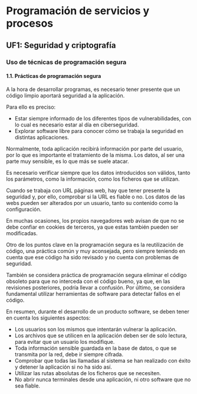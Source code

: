 # Programación de servicios y procesos

## UF1: Seguridad y criptografía

### Uso de técnicas de programación segura

#### 1.1. Prácticas de programación segura

A la hora de desarrollar programas, es necesario tener presente que un código limpio aportará seguridad a la aplicación.

Para ello es preciso:

- Estar siempre informado de los diferentes tipos de vulnerabilidades, con lo cual es necesario estar al día en ciberseguridad.
- Explorar software libre para conocer cómo se trabaja la seguridad en distintas aplicaciones.

Normalmente, toda aplicación recibirá información por parte del usuario, por lo que es importante el tratamiento de la misma. Los datos, al ser una parte muy sensible, es lo que más se suele atacar.

Es necesario verificar siempre que los datos introducidos son válidos, tanto los parámetros, como la información, como los ficheros que se utilizan.

Cuando se trabaja con URL páginas web, hay que tener presente la seguridad y, por ello, comprobar si la URL es fiable o no. Los datos de las webs pueden ser alterados por un usuario, tanto su contenido como la configuración.

En muchas ocasiones, los propios navegadores web avisan de que no se debe confiar en cookies de terceros, ya que estas también pueden ser modificadas.

Otro de los puntos clave en la programación segura es la reutilización de código, una práctica común y muy aconsejada, pero siempre teniendo en cuenta que ese código ha sido revisado y no cuenta con problemas de seguridad.

También se considera práctica de programación segura eliminar el código obsoleto para que no interceda con el código bueno, ya que, en las revisiones posteriores, podría llevar a confusión. Por último, se considera fundamental utilizar herramientas de software para detectar fallos en el código.

En resumen, durante el desarrollo de un producto software, se deben tener en cuenta los siguientes aspectos:

- Los usuarios son los mismos que intentarán vulnerar la aplicación.
- Los archivos que se utilicen en la aplicación deben ser de solo lectura, para evitar que un usuario los modifique.
- Toda información sensible guardada en la base de datos, o que se transmita por la red, debe ir siempre cifrada.
- Comprobar que todas las llamadas al sistema se han realizado con éxito y detener la aplicación si no ha sido así.
- Utilizar las rutas absolutas de los ficheros que se necesiten.
- No abrir nunca terminales desde una aplicación, ni otro software que no sea fiable.
